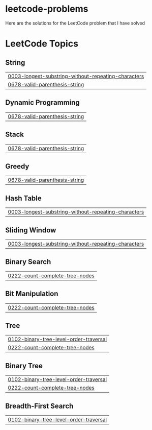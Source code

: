 # leetcode-problems
Here are the solutions for the LeetCode problem that I have solved

<!---LeetCode Topics Start-->
# LeetCode Topics
## String
|  |
| ------- |
| [0003-longest-substring-without-repeating-characters](https://github.com/chanakyha/leetcode-problems/tree/master/0003-longest-substring-without-repeating-characters) |
| [0678-valid-parenthesis-string](https://github.com/chanakyha/leetcode-problems/tree/master/0678-valid-parenthesis-string) |
## Dynamic Programming
|  |
| ------- |
| [0678-valid-parenthesis-string](https://github.com/chanakyha/leetcode-problems/tree/master/0678-valid-parenthesis-string) |
## Stack
|  |
| ------- |
| [0678-valid-parenthesis-string](https://github.com/chanakyha/leetcode-problems/tree/master/0678-valid-parenthesis-string) |
## Greedy
|  |
| ------- |
| [0678-valid-parenthesis-string](https://github.com/chanakyha/leetcode-problems/tree/master/0678-valid-parenthesis-string) |
## Hash Table
|  |
| ------- |
| [0003-longest-substring-without-repeating-characters](https://github.com/chanakyha/leetcode-problems/tree/master/0003-longest-substring-without-repeating-characters) |
## Sliding Window
|  |
| ------- |
| [0003-longest-substring-without-repeating-characters](https://github.com/chanakyha/leetcode-problems/tree/master/0003-longest-substring-without-repeating-characters) |
## Binary Search
|  |
| ------- |
| [0222-count-complete-tree-nodes](https://github.com/chanakyha/leetcode-problems/tree/master/0222-count-complete-tree-nodes) |
## Bit Manipulation
|  |
| ------- |
| [0222-count-complete-tree-nodes](https://github.com/chanakyha/leetcode-problems/tree/master/0222-count-complete-tree-nodes) |
## Tree
|  |
| ------- |
| [0102-binary-tree-level-order-traversal](https://github.com/chanakyha/leetcode-problems/tree/master/0102-binary-tree-level-order-traversal) |
| [0222-count-complete-tree-nodes](https://github.com/chanakyha/leetcode-problems/tree/master/0222-count-complete-tree-nodes) |
## Binary Tree
|  |
| ------- |
| [0102-binary-tree-level-order-traversal](https://github.com/chanakyha/leetcode-problems/tree/master/0102-binary-tree-level-order-traversal) |
| [0222-count-complete-tree-nodes](https://github.com/chanakyha/leetcode-problems/tree/master/0222-count-complete-tree-nodes) |
## Breadth-First Search
|  |
| ------- |
| [0102-binary-tree-level-order-traversal](https://github.com/chanakyha/leetcode-problems/tree/master/0102-binary-tree-level-order-traversal) |
<!---LeetCode Topics End-->